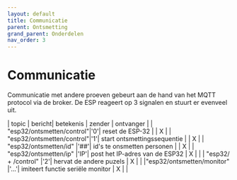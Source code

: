 ```yaml
---
layout: default
title: Communicatie
parent: Ontsmetting
grand_parent: Onderdelen
nav_order: 3
---
```


# Communicatie

Communicatie met andere proeven gebeurt aan de hand van het MQTT protocol via de broker. De ESP reageert op 3 signalen en stuurt er evenveel uit.


| topic                     | bericht| betekenis                         |  zender   | ontvanger |
| "esp32/ontsmetten/control"|'0'| reset de ESP-32                   |           |     X     |
| "esp32/ontsmetten/control"|'1'| start ontsmettingssequentie       |           |     X     |
| "esp32/ontsmetten/id"     |'##'| id's te onsmetten personen        |           |     X     |
| "esp32/ontsmetten/ip"     |'IP'| post het IP-adres van de ESP32    |     X     |           |
| "esp32/ + /control"       |'2'| hervat de andere puzels           |     X     |           |
|"esp32/ontsmetten/monitor" |'...'| imiteert functie seriële monitor  |     X     |           |
